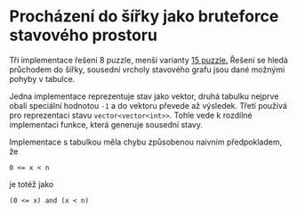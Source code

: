 # Procházení do šířky jako bruteforce stavového prostoru

Tři implementace řešení 8 puzzle, menší varianty [15 puzzle.](https://en.wikipedia.org/wiki/15_puzzle)
Řešení se hledá průchodem do šířky, sousední vrcholy stavového grafu jsou dané možnými pohyby v tabulce.

Jedna implementace reprezentuje stav jako vektor, druhá tabulku nejprve obalí speciální hodnotou `-1` a do vektoru převede až výsledek.
Třetí používá pro reprezentaci stavu `vector<vector<int>>`.
Tohle vede k rozdílné implementaci funkce, která generuje sousední stavy.

Implementace s tabulkou měla chybu způsobenou naivním předpokladem, že
```
0 <= x < n
```
je totéž jako
```
(0 <= x) and (x < n)
```
